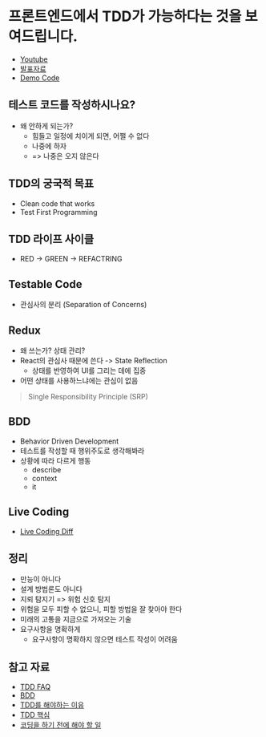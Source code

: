 # 프론트엔드에서 TDD가 가능하다는 것을 보여드립니다.
- [Youtube](https://youtu.be/L1dtkLeIz-M?t=32)
- [발표자료](https://drive.google.com/file/d/1658E_OFq-Iq4f2kCRKxL-afUz3NVmzWL/view)
- [Demo Code](https://github.com/megaptera-kr/frontend-tdd-feconf2020)

## 테스트 코드를 작성하시나요?
- 왜 안하게 되는가?
   - 힘들고 일정에 치이게 되면, 어쩔 수 없다
   - 나중에 하자
   - => 나중은 오지 않은다

## TDD의 궁국적 목표
- Clean code that works
- Test First Programming

## TDD 라이프 사이클
- RED -> GREEN -> REFACTRING

## Testable Code
- 관심사의 분리 (Separation of Concerns)

## Redux
- 왜 쓰는가? 상태 관리?
- React의 관심사 때문에 쓴다 -> State Reflection
   - 상태를 반영하여 UI를 그리는 데에 집중
- 어떤 상태를 사용하느냐에는 관심이 없음

> Single Responsibility Principle (SRP)

## BDD
- Behavior Driven Development
- 테스트를 작성할 때 행위주도로 생각해봐라
- 상황에 따라 다르게 행동
   - describe
   - context
   - it

## Live Coding
- [Live Coding Diff](https://github.com/KunHwanAhn/frontend-tdd-feconf2020/pull/1/files)

## 정리
- 만능이 아니다
- 설계 방법론도 아니다
- 지뢰 탐지기 => 위험 신호 탐지
- 위험을 모두 피할 수 없으니, 피할 방법을 잘 찾아야 한다
- 미래의 고통을 지금으로 가져오는 기술
- 요구사항을 명확하게
   - 요구사항이 명확하지 않으면 테스트 작성이 어려움

## 참고 자료
- [TDD FAQ](https://bit.ly/2HJ6jrg)
- [BDD](https://www.youtube.com/watch?v=gfTsSBRvdqI)
- [TDD를 해야하는 이유](https://www.youtube.com/watch?v=j09W0KSofOk)
- [TDD 핵심](https://www.youtube.com/watch?v=Bogx86KKp5o)
- [코딩을 하기 전에 해야 할 일](https://www.youtube.com/watch?v=N4FV788fNiQ)

